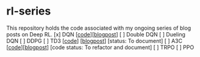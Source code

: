 # rl-series

This repository holds the code associated with my ongoing series of blog posts on Deep RL.
[x] DQN [[code](https://github.com/saashanair/rl-series/tree/master/dqn)][[blogpost](https://medium.com/@saasha/rl-series-2-dqn-e739eb3ab1d1)]
[ ] Double DQN
[ ] Dueling DQN
[ ] DDPG
[ ] TD3 [[code]()] [[blogpost]()] [status: To document]
[ ] A3C [[code](https://github.com/saashanair/rl-series/tree/master/a3c)][[blogpost](https://www.saashanair.com/a3c-algorithm-with-cartpole/)] [code status: To refactor and document]
[ ] TRPO
[ ] PPO
